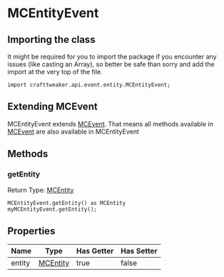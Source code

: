 # MCEntityEvent

## Importing the class

It might be required for you to import the package if you encounter any issues (like casting an Array), so better be safe than sorry and add the import at the very top of the file.
```zenscript
import crafttweaker.api.event.entity.MCEntityEvent;
```


## Extending MCEvent

MCEntityEvent extends [MCEvent](/vanilla/api/event/MCEvent). That means all methods available in [MCEvent](/vanilla/api/event/MCEvent) are also available in MCEntityEvent

## Methods

### getEntity

Return Type: [MCEntity](/vanilla/api/entity/MCEntity)

```zenscript
MCEntityEvent.getEntity() as MCEntity
myMCEntityEvent.getEntity();
```


## Properties

| Name | Type | Has Getter | Has Setter |
|------|------|------------|------------|
| entity | [MCEntity](/vanilla/api/entity/MCEntity) | true | false |


